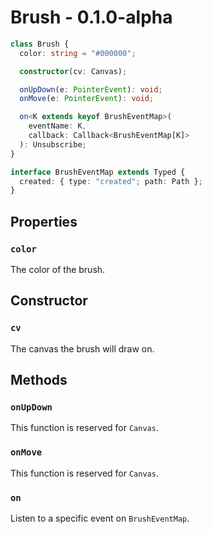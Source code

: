 # Brush - 0.1.0-alpha

```ts
class Brush {
  color: string = "#000000";

  constructor(cv: Canvas);

  onUpDown(e: PointerEvent): void;
  onMove(e: PointerEvent): void;

  on<K extends keyof BrushEventMap>(
    eventName: K,
    callback: Callback<BrushEventMap[K]>
  ): Unsubscribe;
}

interface BrushEventMap extends Typed {
  created: { type: "created"; path: Path };
}
```

## Properties

### `color`

The color of the brush.

## Constructor

### `cv`

The canvas the brush will draw on.

## Methods

### `onUpDown`

This function is reserved for `Canvas`.

### `onMove`

This function is reserved for `Canvas`.

### `on`

Listen to a specific event on `BrushEventMap`.
